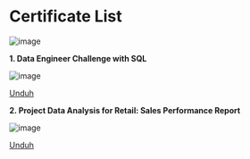 <h1>Certificate List</h1>

![image](https://user-images.githubusercontent.com/68532033/89724252-c661c800-da2a-11ea-83f8-97393823758a.png)

<b>1. Data Engineer Challenge with SQL</b>

![image](https://user-images.githubusercontent.com/68532033/89723952-4b4ae280-da27-11ea-9aa9-25c4fca60287.png)

<a href="https://academy.dqlab.id/certificate/pdf/DQLABSQLTSTTTJJO" target="_blank">Unduh</a> 

<b>2. Project Data Analysis for Retail: Sales Performance Report</b>

![image](https://user-images.githubusercontent.com/68532033/89724277-16d92580-da2b-11ea-87bf-ba60c982d9a8.png)

<a href="https://academy.dqlab.id/certificate/pdf/DQLABPRJC4OOUKHL" target="_blank">Unduh</a> 

